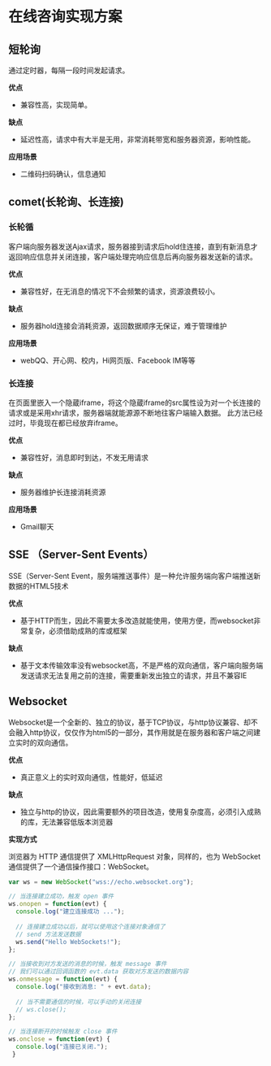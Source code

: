# 在线咨询实现方案

## 短轮询

通过定时器，每隔一段时间发起请求。

**优点**

- 兼容性高，实现简单。

**缺点**

- 延迟性高，请求中有大半是无用，非常消耗带宽和服务器资源，影响性能。

**应用场景**

- 二维码扫码确认，信息通知

## comet(长轮询、长连接)

### 长轮循

客户端向服务器发送Ajax请求，服务器接到请求后hold住连接，直到有新消息才返回响应信息并关闭连接，客户端处理完响应信息后再向服务器发送新的请求。

**优点**

- 兼容性好，在无消息的情况下不会频繁的请求，资源浪费较小。

**缺点**

- 服务器hold连接会消耗资源，返回数据顺序无保证，难于管理维护

**应用场景**

- webQQ、开心网、校内，Hi网页版、Facebook IM等等

### 长连接

在页面里嵌入一个隐蔵iframe，将这个隐蔵iframe的src属性设为对一个长连接的请求或是采用xhr请求，服务器端就能源源不断地往客户端输入数据。 此方法已经过时，毕竟现在都已经放弃iframe。

**优点**

- 兼容性好，消息即时到达，不发无用请求

**缺点**

- 服务器维护长连接消耗资源

**应用场景**

- Gmail聊天

## SSE （Server-Sent Events）

SSE（Server-Sent Event，服务端推送事件）是一种允许服务端向客户端推送新数据的HTML5技术

**优点**

- 基于HTTP而生，因此不需要太多改造就能使用，使用方便，而websocket非常复杂，必须借助成熟的库或框架

**缺点**

- 基于文本传输效率没有websocket高，不是严格的双向通信，客户端向服务端发送请求无法复用之前的连接，需要重新发出独立的请求，并且不兼容IE

## Websocket

Websocket是一个全新的、独立的协议，基于TCP协议，与http协议兼容、却不会融入http协议，仅仅作为html5的一部分，其作用就是在服务器和客户端之间建立实时的双向通信。

**优点**

- 真正意义上的实时双向通信，性能好，低延迟

**缺点**

- 独立与http的协议，因此需要额外的项目改造，使用复杂度高，必须引入成熟的库，无法兼容低版本浏览器

**实现方式**

浏览器为 HTTP 通信提供了 XMLHttpRequest 对象，同样的，也为 WebSocket 通信提供了一个通信操作接口：WebSocket。

```javascript
var ws = new WebSocket("wss://echo.websocket.org");

// 当连接建立成功，触发 open 事件
ws.onopen = function(evt) {
  console.log("建立连接成功 ...");
  
  // 连接建立成功以后，就可以使用这个连接对象通信了
  // send 方法发送数据
  ws.send("Hello WebSockets!");
};

// 当接收到对方发送的消息的时候，触发 message 事件
// 我们可以通过回调函数的 evt.data 获取对方发送的数据内容
ws.onmessage = function(evt) {
  console.log("接收到消息: " + evt.data);
  
  // 当不需要通信的时候，可以手动的关闭连接
  // ws.close();
};

// 当连接断开的时候触发 close 事件
ws.onclose = function(evt) {
  console.log("连接已关闭.");
 }
```